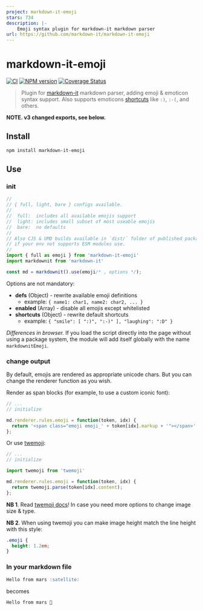 ```yaml
---
project: markdown-it-emoji
stars: 734
description: |-
    Emoji syntax plugin for markdown-it markdown parser
url: https://github.com/markdown-it/markdown-it-emoji
---
```


# markdown-it-emoji

[![CI](https://github.com/markdown-it/markdown-it-emoji/actions/workflows/ci.yml/badge.svg)](https://github.com/markdown-it/markdown-it-emoji/actions/workflows/ci.yml)
[![NPM version](https://img.shields.io/npm/v/markdown-it-emoji.svg?style=flat)](https://www.npmjs.org/package/markdown-it-emoji)
[![Coverage Status](https://coveralls.io/repos/markdown-it/markdown-it-emoji/badge.svg?branch=master&service=github)](https://coveralls.io/github/markdown-it/markdown-it-emoji?branch=master)

> Plugin for [markdown-it](https://github.com/markdown-it/markdown-it) markdown parser, adding emoji & emoticon syntax support. Also supports emoticons [shortcuts](https://github.com/markdown-it/markdown-it-emoji/blob/master/lib/data/shortcuts.js) like `:)`, `:-(`, and others.

__NOTE. v3 changed exports, see below.__


## Install

```bash
npm install markdown-it-emoji
```

## Use

### init

```js
//
// { full, light, bare } configs available.
//
//  full:  includes all available emojis support
//  light: includes small subset of most useable emojis
//  bare:  no defaults
//
// Also CJS & UMD builds available in `dist/` folder of published package,
// if your env not supports ESM modules use.
//
import { full as emoji } from 'markdown-it-emoji'
import markdownit from 'markdown-it'

const md = markdownit().use(emoji/* , options */);
```

Options are not mandatory:

- __defs__ (Object) - rewrite available emoji definitions
  - example: `{ name1: char1, name2: char2, ... }`
- __enabled__ (Array) - disable all emojis except whitelisted
- __shortcuts__ (Object) - rewrite default shortcuts
  - example: `{ "smile": [ ":)", ":-)" ], "laughing": ":D" }`

_Differences in browser._ If you load the script directly into the page without
using a package system, the module will add itself globally with the name `markdownitEmoji`.

### change output

By default, emojis are rendered as appropriate unicode chars. But you can change
the renderer function as you wish.

Render as span blocks (for example, to use a custom iconic font):

```js
// ...
// initialize

md.renderer.rules.emoji = function(token, idx) {
  return '<span class="emoji emoji_' + token[idx].markup + '"></span>';
};
```

Or use [twemoji](https://github.com/twitter/twemoji):

```js
// ...
// initialize

import twemoji from 'twemoji'

md.renderer.rules.emoji = function(token, idx) {
  return twemoji.parse(token[idx].content);
};
```

__NB 1__. Read [twemoji docs](https://github.com/twitter/twemoji#string-parsing)!
In case you need more options to change image size & type.

__NB 2__. When using twemoji you can make image height match the line height with this
style:

```css
.emoji {
  height: 1.2em;
}
```

### In your markdown file

```md
Hello from mars :satellite:
```

becomes

```
Hello from mars 📡
```

